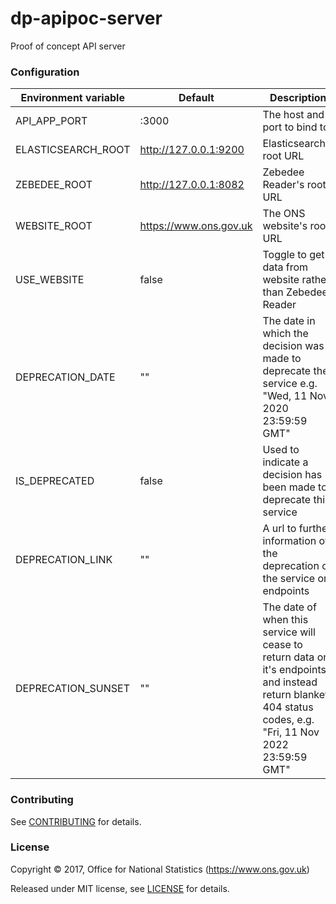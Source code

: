 dp-apipoc-server
================

Proof of concept API server

### Configuration

| Environment variable | Default                | Description
| -------------------- | ---------------------- | -----------
| API_APP_PORT         | :3000                  | The host and port to bind to
| ELASTICSEARCH_ROOT   | http://127.0.0.1:9200  | Elasticsearch's root URL
| ZEBEDEE_ROOT         | http://127.0.0.1:8082  | Zebedee Reader's root URL
| WEBSITE_ROOT         | https://www.ons.gov.uk | The ONS website's root URL
| USE_WEBSITE          | false                  | Toggle to get data from website rather than Zebedee Reader
| DEPRECATION_DATE     | ""                     | The date in which the decision was made to deprecate the service e.g. "Wed, 11 Nov 2020 23:59:59 GMT"
| IS_DEPRECATED        | false                  | Used to indicate a decision has been made to deprecate this service
| DEPRECATION_LINK     | ""                     | A url to further information of the deprecation of the service or endpoints
| DEPRECATION_SUNSET   | ""                     | The date of when this service will cease to return data on it's endpoints and instead return blanket 404 status codes, e.g. "Fri, 11 Nov 2022 23:59:59 GMT"

### Contributing

See [CONTRIBUTING](CONTRIBUTING.md) for details.

### License

Copyright ©‎ 2017, Office for National Statistics (https://www.ons.gov.uk)

Released under MIT license, see [LICENSE](LICENSE.md) for details.
